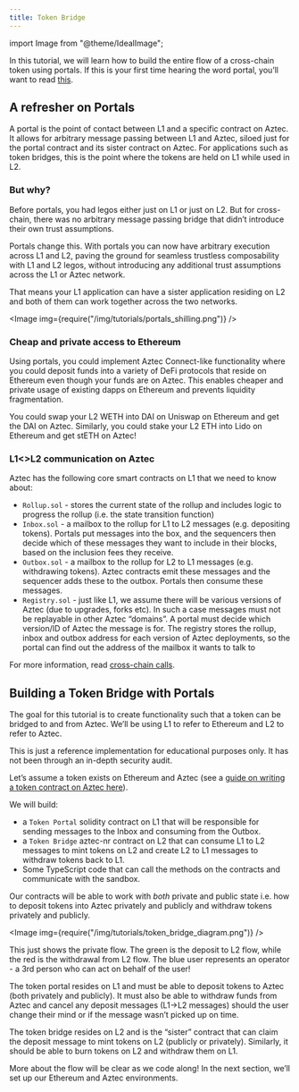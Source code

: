 ```yaml
---
title: Token Bridge
---
```


import Image from "@theme/IdealImage";

In this tutorial, we will learn how to build the entire flow of a cross-chain token using portals. If this is your first time hearing the word portal, you’ll want to read [this](/protocol-specs/l1-smart-contracts/index.md).

## A refresher on Portals

A portal is the point of contact between L1 and a specific contract on Aztec. It allows for arbitrary message passing between L1 and Aztec, siloed just for the portal contract and its sister contract on Aztec. For applications such as token bridges, this is the point where the tokens are held on L1 while used in L2.

### But why?

Before portals, you had legos either just on L1 or just on L2. But for cross-chain, there was no arbitrary message passing bridge that didn’t introduce their own trust assumptions.

Portals change this. With portals you can now have arbitrary execution across L1 and L2, paving the ground for seamless trustless composability with L1 and L2 legos, without introducing any additional trust assumptions across the L1 or Aztec network.

That means your L1 application can have a sister application residing on L2 and both of them can work together across the two networks.

<Image img={require("/img/tutorials/portals_shilling.png")} />

### Cheap and private access to Ethereum

Using portals, you could implement Aztec Connect-like functionality where you could deposit funds into a variety of DeFi protocols that reside on Ethereum even though your funds are on Aztec. This enables cheaper and private usage of existing dapps on Ethereum and prevents liquidity fragmentation.

You could swap your L2 WETH into DAI on Uniswap on Ethereum and get the DAI on Aztec. Similarly, you could stake your L2 ETH into Lido on Ethereum and get stETH on Aztec!

### L1\<\>L2 communication on Aztec

Aztec has the following core smart contracts on L1 that we need to know about:

- `Rollup.sol` - stores the current state of the rollup and includes logic to progress the rollup (i.e. the state transition function)
- `Inbox.sol` - a mailbox to the rollup for L1 to L2 messages (e.g. depositing tokens). Portals put messages into the box, and the sequencers then decide which of these messages they want to include in their blocks, based on the inclusion fees they receive.
- `Outbox.sol` - a mailbox to the rollup for L2 to L1 messages (e.g. withdrawing tokens). Aztec contracts emit these messages and the sequencer adds these to the outbox. Portals then consume these messages.
- `Registry.sol` - just like L1, we assume there will be various versions of Aztec (due to upgrades, forks etc). In such a case messages must not be replayable in other Aztec “domains”. A portal must decide which version/ID of Aztec the message is for. The registry stores the rollup, inbox and outbox address for each version of Aztec deployments, so the portal can find out the address of the mailbox it wants to talk to

For more information, read [cross-chain calls](/protocol-specs/l1-smart-contracts/index.md).

## Building a Token Bridge with Portals

The goal for this tutorial is to create functionality such that a token can be bridged to and from Aztec. We’ll be using L1 to refer to Ethereum and L2 to refer to Aztec.

This is just a reference implementation for educational purposes only. It has not been through an in-depth security audit.

Let’s assume a token exists on Ethereum and Aztec (see a [guide on writing a token contract on Aztec here](/tutorials/tutorials/contract_tutorials/token_contract)).

We will build:

- a `Token Portal` solidity contract on L1 that will be responsible for sending messages to the Inbox and consuming from the Outbox.
- a `Token Bridge` aztec-nr contract on L2 that can consume L1 to L2 messages to mint tokens on L2 and create L2 to L1 messages to withdraw tokens back to L1.
- Some TypeScript code that can call the methods on the contracts and communicate with the sandbox.

Our contracts will be able to work with _both_ private and public state i.e. how to deposit tokens into Aztec privately and publicly and withdraw tokens privately and publicly.

<Image img={require("/img/tutorials/token_bridge_diagram.png")} />

This just shows the private flow. The green is the deposit to L2 flow, while the red is the withdrawal from L2 flow. The blue user represents an operator - a 3rd person who can act on behalf of the user!

The token portal resides on L1 and must be able to deposit tokens to Aztec (both privately and publicly). It must also be able to withdraw funds from Aztec and cancel any deposit messages (L1->L2 messages) should the user change their mind or if the message wasn’t picked up on time.

The token bridge resides on L2 and is the “sister” contract that can claim the deposit message to mint tokens on L2 (publicly or privately). Similarly, it should be able to burn tokens on L2 and withdraw them on L1.

More about the flow will be clear as we code along! In the next section, we’ll set up our Ethereum and Aztec environments.
